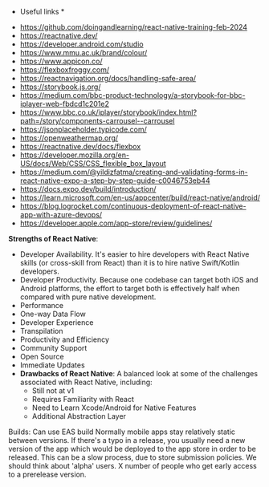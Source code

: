
* Useful links *
- https://github.com/doingandlearning/react-native-training-feb-2024
- https://reactnative.dev/
- https://developer.android.com/studio
- https://www.mmu.ac.uk/brand/colour/
- https://www.appicon.co/
- https://flexboxfroggy.com/
- https://reactnavigation.org/docs/handling-safe-area/
- https://storybook.js.org/
- https://medium.com/bbc-product-technology/a-storybook-for-bbc-iplayer-web-fbdcd1c201e2
- https://www.bbc.co.uk/iplayer/storybook/index.html?path=/story/components-carrousel--carrousel
- https://jsonplaceholder.typicode.com/
- https://openweathermap.org/
- https://reactnative.dev/docs/flexbox
- https://developer.mozilla.org/en-US/docs/Web/CSS/CSS_flexible_box_layout
- https://medium.com/@yildizfatma/creating-and-validating-forms-in-react-native-expo-a-step-by-step-guide-c0046753eb44
- https://docs.expo.dev/build/introduction/
- https://learn.microsoft.com/en-us/appcenter/build/react-native/android/
- https://blog.logrocket.com/continuous-deployment-of-react-native-app-with-azure-devops/
- https://developer.apple.com/app-store/review/guidelines/


**Strengths of React Native**: 
  - Developer Availability. It's easier to hire developers with React Native skills (or cross-skill from React) than it is to hire native Swift/Kotlin developers.
  - Developer Productivity. Because one codebase can target both iOS and Android platforms, the effort to target both is effectively half when compared with pure native development. 
  - Performance
  - One-way Data Flow
  - Developer Experience
  - Transpilation
  - Productivity and Efficiency
  - Community Support
  - Open Source
  - Immediate Updates
- **Drawbacks of React Native**: A balanced look at some of the challenges associated with React Native, including:
  - Still not at v1
  - Requires Familiarity with React
  - Need to Learn Xcode/Android for Native Features
  - Additional Abstraction Layer


Builds: Can use EAS build 
Normally mobile apps stay relatively static between versions. If there's a typo in a release, you usually need a new version of the app which would be deployed to the app store in order to be released. This can be a slow process, due to store submission policies.
We should think about 'alpha' users. X number of people who get early access to a prerelease version.


